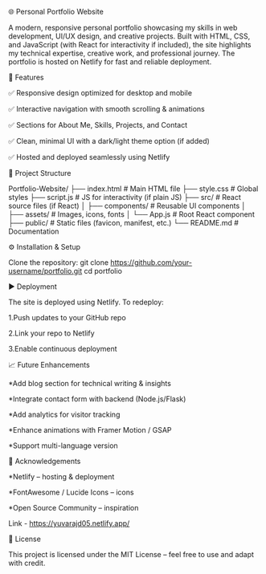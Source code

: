🌐 Personal Portfolio Website

A modern, responsive personal portfolio showcasing my skills in web development, UI/UX design, and creative projects. Built with HTML, CSS, and JavaScript (with React for interactivity if included), the site highlights my technical expertise, creative work, and professional journey. The portfolio is hosted on Netlify for fast and reliable deployment.

📌 Features

✅ Responsive design optimized for desktop and mobile

✅ Interactive navigation with smooth scrolling & animations

✅ Sections for About Me, Skills, Projects, and Contact

✅ Clean, minimal UI with a dark/light theme option (if added)

✅ Hosted and deployed seamlessly using Netlify

📂 Project Structure

Portfolio-Website/ ├── index.html # Main HTML file ├── style.css # Global styles ├── script.js # JS for interactivity (if plain JS) ├── src/ # React source files (if React) │ ├── components/ # Reusable UI components │ ├── assets/ # Images, icons, fonts │ └── App.js # Root React component ├── public/ # Static files (favicon, manifest, etc.) └── README.md # Documentation

⚙️ Installation & Setup

Clone the repository: git clone https://github.com/your-username/portfolio.git cd portfolio

▶️ Deployment

The site is deployed using Netlify. To redeploy:

1.Push updates to your GitHub repo

2.Link your repo to Netlify

3.Enable continuous deployment

📈 Future Enhancements

*Add blog section for technical writing & insights

*Integrate contact form with backend (Node.js/Flask)

*Add analytics for visitor tracking

*Enhance animations with Framer Motion / GSAP

*Support multi-language version

🤝 Acknowledgements

*Netlify – hosting & deployment

*FontAwesome / Lucide Icons – icons

*Open Source Community – inspiration

Link - https://yuvarajd05.netlify.app/

📜 License

This project is licensed under the MIT License – feel free to use and adapt with credit.
